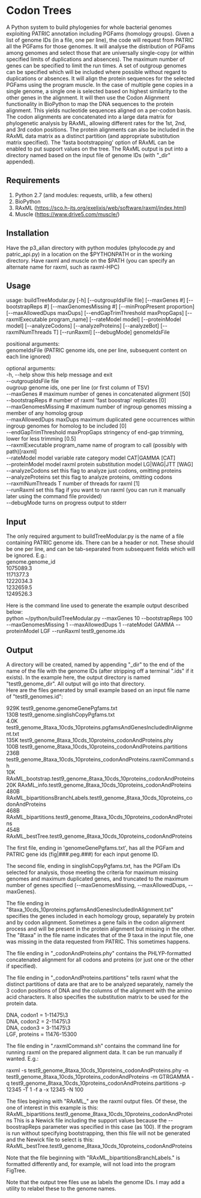 Codon Trees
==========
A Python system to build phylogenies for whole bacterial genomes exploiting PATRIC annotation including PGFams (homology groups).
Given a list of genome IDs (in a file, one per line), the code will request from PATRIC all the PGFams for those genomes.
It will analyse the distribution of PGFams among genomes and select those that are universally single-copy (or within specified limits of duplications and absences).
The maximum number of genes can be specified to limit the run times.
A set of outgroup genomes can be specified which will be included where possible without regard to duplications or absences.
It will align the protein sequences for the selected PGFams using the program muscle.
In the case of multiple gene copies in a single genome, a single one is selected based on highest similarity to the other genes in the alignment.
It will then use the Codon Alignment functionality in BioPython to map the DNA sequences to the protein alignment. 
This yields nucleotide sequences aligned on a per-codon basis.
The codon alignments are concatenated into a large data matrix for phylogenetic analysis by RAxML, allowing different rates for the 
1st, 2nd, and 3rd codon positions.
The protein alignments can also be included in the RAxML data matrix as a distinct partition (and appropriate substitution matrix specified).
The 'fasta bootstrapping' option of RAxML can be enabled to put support values on the tree.
The RAxML output is put into a directory named based on the input file of genome IDs (with "_dir" appended).

Requirements
------------
1. Python 2.7 (and modules: requests, urllib, a few others)
2. BioPython
3. RAxML (https://sco.h-its.org/exelixis/web/software/raxml/index.html)
4. Muscle (https://www.drive5.com/muscle/)

Installation
------------
Have the p3_allan directory with python modules (phylocode.py and patric_api.py)
in a location on the $PYTHONPATH or in the working directory.
Have raxml and muscle on the $PATH (you can specify an alternate name for raxml, such as raxml-HPC)

Usage
-----
usage: buildTreeModular.py [-h] [--outgroupIdsFile file] [--maxGenes #]
                           [--bootstrapReps #] [--maxGenomesMissing #]
                           [--minPropPresent proportion]
                           [--maxAllowedDups maxDups]
                           [--endGapTrimThreshold maxPropGaps]
                           [--raxmlExecutable program_name]
                           [--rateModel model] [--proteinModel model]
                           [--analyzeCodons] [--analyzeProteins]
                           [--analyzeBot] [--raxmlNumThreads T] [--runRaxml]
                           [--debugMode]
                           genomeIdsFile

positional arguments:  
  genomeIdsFile (PATRIC genome ids, one per line, subsequent content on each line ignored)  

optional arguments:  
  -h, --help            show this help message and exit  
  --outgroupIdsFile file  
                        ougroup genome ids, one per line (or first column of TSV)    
  --maxGenes #          maximum number of genes in concatenated alignment [50]  
  --bootstrapReps #     number of raxml 'fast boostrap' replicates [0]  
  --maxGenomesMissing # maximum number of ingroup genomes missing a member of any homolog group  
  --maxAllowedDups maxDups
                        maximum duplicated gene occurrences within ingroup genomes for homolog to be included [0]  
  --endGapTrimThreshold maxPropGaps
                        stringency of end-gap trimming, lower for less trimming [0.5]  
  --raxmlExecutable program_name
                        name of program to call (possibly with path)[raxml]  
  --rateModel model     variable rate category model CAT|GAMMA [CAT]  
  --proteinModel model  raxml protein substitution model LG|WAG|JTT [WAG]  
  --analyzeCodons       set this flag to analyze just codons, omitting proteins  
  --analyzeProteins     set this flag to analyze proteins, omitting codons  
  --raxmlNumThreads T   number of threads for raxml [1]  
  --runRaxml            set this flag if you want to run raxml (you can run it manually later using the command file provided)  
  --debugMode           turns on progress output to stderr  
                        

Input
-----
The only required argument to buildTreeModular.py is the name of a file containing PATRIC genome ids.
There can be a header or not.
These should be one per line, and can be tab-separated from subsequent fields which will be ignored.
E.g.:  
genome.genome_id  
1075089.3  
1171377.3  
1222034.3  
1232659.5  
1249526.3  

Here is the command line used to generate the example output described below:  
python ~/python/buildTreeModular.py --maxGenes 10 --bootstrapReps 100 --maxGenomesMissing 1 --maxAllowedDups 1 --rateModel GAMMA --proteinModel LGF --runRaxml test9_genome.ids 

Output
------
A directory will be created, named by appending "_dir" to the end of the name of the file with the genome IDs (after stripping off a terminal ".ids" if it exists). In the example here, the output directory is named "test9_genome_dir".
All output will go into that directory.  
Here are the files generated by small example based on an input file name of "test9_genomes.id":

929K	test9_genome.genomeGenePgfams.txt  
130B	test9_genome.singlishCopyPgfams.txt  
4.0K	test9_genome_8taxa_10cds_10proteins.pgfamsAndGenesIncludedInAlignment.txt  
135K	test9_genome_8taxa_10cds_10proteins_codonAndProteins.phy  
100B	test9_genome_8taxa_10cds_10proteins_codonAndProteins.partitions  
236B	test9_genome_8taxa_10cds_10proteins_codonAndProteins.raxmlCommand.sh  
10K	RAxML_bootstrap.test9_genome_8taxa_10cds_10proteins_codonAndProteins  
20K	RAxML_info.test9_genome_8taxa_10cds_10proteins_codonAndProteins  
480B	RAxML_bipartitionsBranchLabels.test9_genome_8taxa_10cds_10proteins_codonAndProteins  
468B	RAxML_bipartitions.test9_genome_8taxa_10cds_10proteins_codonAndProteins  
454B	RAxML_bestTree.test9_genome_8taxa_10cds_10proteins_codonAndProteins  

The first file, ending in 'genomeGenePgfams.txt', has all the PGFam and PATRIC gene ids (fig|###.peg.###) for each input genome ID.

The second file, ending in singlishCopyPgfams.txt, has the PGFam IDs selected for analysis, those meeting the criteria for maximum missing genomes and maximum duplicated genes, and truncated to the maximum number of genes specified (--maxGenomesMissing, --maxAllowedDups, --maxGenes).

The file ending in "8taxa_10cds_10proteins.pgfamsAndGenesIncludedInAlignment.txt" specifies the genes included in each homology group, separately by protein and by codon alignment. Sometimes a gene fails in the codon alignment process and will be present in the protein alignment but missing in the other.
The "8taxa" in the file name indicates that of the 9 taxa in the input file, one was missing in the data requested from PATRIC. This sometimes happens.

The file ending in "_codonAndProteins.phy" contains the PHLYP-formatted concatenated alignment for all codons and proteins (or just one or the other if specified). 

The file ending in "_codonAndProteins.partitions" tells raxml what the distinct partitions of data are that are to be analyzed separately, namely the 3 codon positions of DNA and the columns of the alignment with the amino acid characters. It also specifies the substitution matrix to be used for the protein data.

DNA, codon1 = 1-11475\3  
DNA, codon2 = 2-11475\3  
DNA, codon3 = 3-11475\3  
LGF, proteins = 11476-15300  

The file ending in ".raxmlCommand.sh" contains the command line for running raxml on the prepared alignment data. It can be run manually if wanted. E.g.:

raxml -s test9_genome_8taxa_10cds_10proteins_codonAndProteins.phy -n test9_genome_8taxa_10cds_10proteins_codonAndProteins -m GTRGAMMA -q test9_genome_8taxa_10cds_10proteins_codonAndProteins.partitions -p 12345 -T 1 -f a -x 12345 -N 100

The files begining with "RAxML_" are the raxml output files. Of these, the one of interest in this example is this:
RAxML_bipartitions.test9_genome_8taxa_10cds_10proteins_codonAndProteins
This is a Newick file including the support values because the --boostrapReps parameter was specified in this case (as 100).
If the program is run without specifying bootstrapping, then this file will not be generated and the Newick file to select is this:
RAxML_bestTree.test9_genome_8taxa_10cds_10proteins_codonAndProteins

Note that the file beginning with "RAxML_bipartitionsBranchLabels." is formatted differently and, for example, will not load into the program FigTree.

Note that the output tree files use as labels the genome IDs. I may add a utility to relabel these to the genome names.
